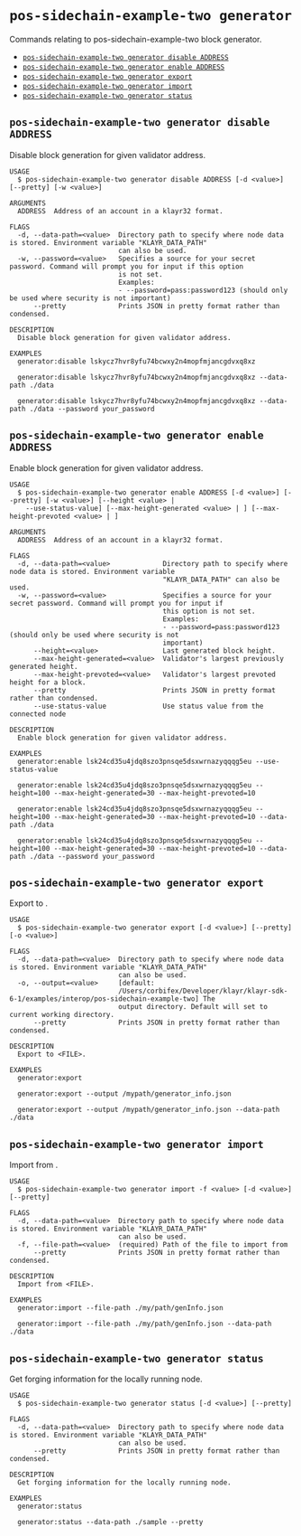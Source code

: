 # `pos-sidechain-example-two generator`

Commands relating to pos-sidechain-example-two block generator.

- [`pos-sidechain-example-two generator disable ADDRESS`](#pos-sidechain-example-two-generator-disable-address)
- [`pos-sidechain-example-two generator enable ADDRESS`](#pos-sidechain-example-two-generator-enable-address)
- [`pos-sidechain-example-two generator export`](#pos-sidechain-example-two-generator-export)
- [`pos-sidechain-example-two generator import`](#pos-sidechain-example-two-generator-import)
- [`pos-sidechain-example-two generator status`](#pos-sidechain-example-two-generator-status)

## `pos-sidechain-example-two generator disable ADDRESS`

Disable block generation for given validator address.

```
USAGE
  $ pos-sidechain-example-two generator disable ADDRESS [-d <value>] [--pretty] [-w <value>]

ARGUMENTS
  ADDRESS  Address of an account in a klayr32 format.

FLAGS
  -d, --data-path=<value>  Directory path to specify where node data is stored. Environment variable "KLAYR_DATA_PATH"
                           can also be used.
  -w, --password=<value>   Specifies a source for your secret password. Command will prompt you for input if this option
                           is not set.
                           Examples:
                           - --password=pass:password123 (should only be used where security is not important)
      --pretty             Prints JSON in pretty format rather than condensed.

DESCRIPTION
  Disable block generation for given validator address.

EXAMPLES
  generator:disable lskycz7hvr8yfu74bcwxy2n4mopfmjancgdvxq8xz

  generator:disable lskycz7hvr8yfu74bcwxy2n4mopfmjancgdvxq8xz --data-path ./data

  generator:disable lskycz7hvr8yfu74bcwxy2n4mopfmjancgdvxq8xz --data-path ./data --password your_password
```

## `pos-sidechain-example-two generator enable ADDRESS`

Enable block generation for given validator address.

```
USAGE
  $ pos-sidechain-example-two generator enable ADDRESS [-d <value>] [--pretty] [-w <value>] [--height <value> |
    --use-status-value] [--max-height-generated <value> | ] [--max-height-prevoted <value> | ]

ARGUMENTS
  ADDRESS  Address of an account in a klayr32 format.

FLAGS
  -d, --data-path=<value>             Directory path to specify where node data is stored. Environment variable
                                      "KLAYR_DATA_PATH" can also be used.
  -w, --password=<value>              Specifies a source for your secret password. Command will prompt you for input if
                                      this option is not set.
                                      Examples:
                                      - --password=pass:password123 (should only be used where security is not
                                      important)
      --height=<value>                Last generated block height.
      --max-height-generated=<value>  Validator's largest previously generated height.
      --max-height-prevoted=<value>   Validator's largest prevoted height for a block.
      --pretty                        Prints JSON in pretty format rather than condensed.
      --use-status-value              Use status value from the connected node

DESCRIPTION
  Enable block generation for given validator address.

EXAMPLES
  generator:enable lsk24cd35u4jdq8szo3pnsqe5dsxwrnazyqqqg5eu --use-status-value

  generator:enable lsk24cd35u4jdq8szo3pnsqe5dsxwrnazyqqqg5eu --height=100 --max-height-generated=30 --max-height-prevoted=10

  generator:enable lsk24cd35u4jdq8szo3pnsqe5dsxwrnazyqqqg5eu --height=100 --max-height-generated=30 --max-height-prevoted=10 --data-path ./data

  generator:enable lsk24cd35u4jdq8szo3pnsqe5dsxwrnazyqqqg5eu --height=100 --max-height-generated=30 --max-height-prevoted=10 --data-path ./data --password your_password
```

## `pos-sidechain-example-two generator export`

Export to <FILE>.

```
USAGE
  $ pos-sidechain-example-two generator export [-d <value>] [--pretty] [-o <value>]

FLAGS
  -d, --data-path=<value>  Directory path to specify where node data is stored. Environment variable "KLAYR_DATA_PATH"
                           can also be used.
  -o, --output=<value>     [default:
                           /Users/corbifex/Developer/klayr/klayr-sdk-6-1/examples/interop/pos-sidechain-example-two] The
                           output directory. Default will set to current working directory.
      --pretty             Prints JSON in pretty format rather than condensed.

DESCRIPTION
  Export to <FILE>.

EXAMPLES
  generator:export

  generator:export --output /mypath/generator_info.json

  generator:export --output /mypath/generator_info.json --data-path ./data
```

## `pos-sidechain-example-two generator import`

Import from <FILE>.

```
USAGE
  $ pos-sidechain-example-two generator import -f <value> [-d <value>] [--pretty]

FLAGS
  -d, --data-path=<value>  Directory path to specify where node data is stored. Environment variable "KLAYR_DATA_PATH"
                           can also be used.
  -f, --file-path=<value>  (required) Path of the file to import from
      --pretty             Prints JSON in pretty format rather than condensed.

DESCRIPTION
  Import from <FILE>.

EXAMPLES
  generator:import --file-path ./my/path/genInfo.json

  generator:import --file-path ./my/path/genInfo.json --data-path ./data
```

## `pos-sidechain-example-two generator status`

Get forging information for the locally running node.

```
USAGE
  $ pos-sidechain-example-two generator status [-d <value>] [--pretty]

FLAGS
  -d, --data-path=<value>  Directory path to specify where node data is stored. Environment variable "KLAYR_DATA_PATH"
                           can also be used.
      --pretty             Prints JSON in pretty format rather than condensed.

DESCRIPTION
  Get forging information for the locally running node.

EXAMPLES
  generator:status

  generator:status --data-path ./sample --pretty
```
